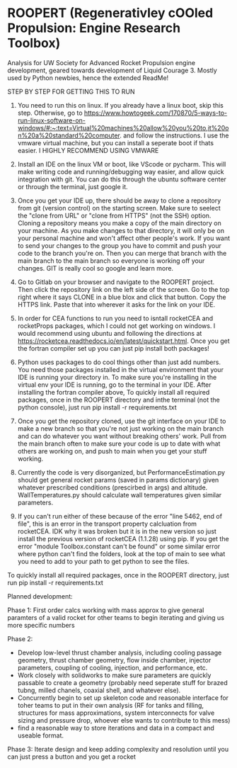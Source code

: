 # ROOPERT (Regenerativley cOOled Propulsion: Engine Research Toolbox)
Analysis for UW Society for Advanced Rocket Propulsion engine development, geared towards development of Liquid Courage 3.
Mostly used by Python newbies, hence the extended ReadMe!

STEP BY STEP FOR GETTING THIS TO RUN
1. You need to run this on linux. If you already have a linux boot, skip this step. Otherwise, go to 
https://www.howtogeek.com/170870/5-ways-to-run-linux-software-on-windows/#:~:text=Virtual%20machines%20allow%20you%20to,it%20on%20a%20standard%20computer.
and follow the instructions. I use the vmware virtual machine, but you can install a seperate boot if thats easier. I HIGHLY RECOMMEND USING VMWARE
2. Install an IDE on the linux VM or boot, like VScode or pycharm. 
This will make writing code and running/debugging way easier, and allow quick integration with git. You can do this through the ubuntu software center or through the terminal, just google it.
3. Once you get your IDE up, there should be away to clone a repository from git (version control) on the starting screen.
Make sure to seelect the "clone from URL" or "clone from HTTPS" (not the SSH) option.
Cloning a repository means you make a copy of the main directory on your machine. As you make changes to that directory,
it will only be on your personal machine and won't affect other people's work. If you want to send your changes to the
group you have to commit and push your code to the branch you're on. Then you can merge that branch with the main branch
to the main branch so everyone is working off your changes. GIT is really cool so google and learn more.
4. Go to Gitlab on your browser and navigate to the ROOPERT project. Then click the repository link on the left side of the screen.
Go to the top right where it says CLONE in a blue blox and click that button. Copy the HTTPS link. Paste that into wherever
it asks for the link on your IDE.
5. In order for CEA functions to run you need to isntall rocketCEA and rocketProps packages, 
which I could not get working on windows. I would recommend using ubuntu and following the directions 
at https://rocketcea.readthedocs.io/en/latest/quickstart.html. Once you get the fortran compiler
set up you can just pip install both packages!
6. Python uses packages to do cool things other than just add numbers. You need those packages installed in the virtual environment
that your IDE is running your directory in. To make sure you're installing in the virtual env your IDE is running,
go to the terminal in your IDE. After installing the fortran compiler above,
To quickly install all required packages, once in the ROOPERT directory and inthe terminal (not the python console),
just run pip install -r requirements.txt
6. Once you get the repository cloned, use the git interface on your IDE to make a new branch so that you're not just working
on the main branch and can do whatever you want without breaking others' work. Pull from the main branch often to make sure your
code is up to date with what others are working on, and push to main when you get your stuff working.
7. Currently the code is very disorganized, but PerformanceEstimation.py should get general rocket params (saved in params dictionary)
given whatever prescribed conditions (prescirbed in args) and altitude. WallTemperatures.py should calculate wall temperatures
given similar parameters. 

8. If you can't run either of these because of the error "line 5462, end of file", this is an error in the transport property calcluation from rocketCEA.
IDK why it was broken but it is in the new version so just install the previous version of rocketCEA (1.1.28) using pip.
If you get the error "module Toolbox.constant can't be found" or some similar error where python can't find the folders, look at the top of main to see what you need to add to your path to get python to see the files.


To quickly install all required packages, once in the ROOPERT directory, just run pip install -r requirements.txt

Planned development:

Phase 1: First order calcs working with mass approx to give general paramters of a valid rocket for other teams to begin iterating and giving us more specific numbers

Phase 2:  
- Develop low-level thrust chamber analysis, including cooling passage geometry, thrust chamber geometry, flow inside chamber, injector parameters, coupling of cooling, injection, and performance, etc. 
- Work closely with solidworks to make sure parameters are quickly passable to create a geometry (probably need seperate stuff for brazed tubng, milled chanels, coaxial shell, and whatever else). 
- Concurrently begin to set up skeleton code and reasonable interface for toher teams to put in their own analysis (RF for tanks and filling, structures for mass approximations, system interconnects for valve sizing and pressure drop, whoever else wants to contribute to this mess)
- find a reasonable way to store iterations and data in a compact and useable format.

Phase 3: Iterate design and keep adding complexity and resolution until you can just press a button and you get a rocket


